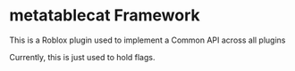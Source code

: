 # metatablecat Framework
This is a Roblox plugin used to implement a Common API across all plugins

Currently, this is just used to hold flags.

